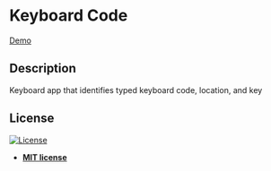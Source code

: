 # Keyboard Code

[Demo](https://franciscoescastro.github.io/keyboard-code/)

## Description

Keyboard app that identifies typed keyboard code, location, and key

## License

[![License](http://img.shields.io/:license-mit-blue.svg?style=flat-square)](http://badges.mit-license.org)

- **[MIT license](http://opensource.org/licenses/mit-license.php)**
